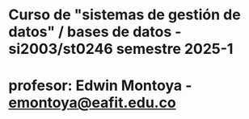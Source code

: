 # Curso de "sistemas de gestión de datos" / bases de datos - si2003/st0246 semestre 2025-1
# profesor: Edwin Montoya - emontoya@eafit.edu.co
